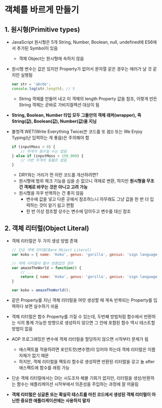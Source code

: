 # 객체를 바르게 만들기

## 1. 원시형(Primitive types)

- JavaScript 원시형은 5개 String, Number, Boolean, null, undefined에 ES6에서 추가된 Symbol이 있음

  - 객체 Object는 원시형에 속하지 않음

- 원시형 변수는 값은 있지만 Property가 없어서 문자열 같은 경우는 에러가 날 것 같지만 실행됨

  ```javascript
  var str = 'abcde';
  console.log(str.length); // 5
  ```

  - String 객체를 만들어 내고 이 객체의 length Property 값을 참조, 이렇게 만든 String 객체는 곧바로 가비지컬렉션 대상이 됨

- **String, Boolean, Number 타입 모두 그들만의 객체 래퍼(wrapper), 즉 String(값), Boolean(값), Number(값)을 지님**

- 불청객 WET(Write Everything Twice(쓴 코드를 또 씀)) 또는 We Enjoy Typing(난 입력하는 게 좋음)은 주의해야 함

  ```javascript
  if (inputMass < 0) {
      // 무게가 음수일 수는 없음
  } else if (inputMass > 150_000) {
      // 이런 무게의 동물은 없음
  }
  ```

  - DRY와는 거리가 먼 이런 코드를 개선하려면?
  - 원시형에 범위 체크 기능을 심을 순 없으니 객체로 변환, 하지만 **원시형을 무조건 객체로 바꾸는 것은 아니고 고려 가능**
  - 원시형을 자꾸 반복하는 건 좋지 않음
    - 변수에 값을 넣고 다른 곳에서 참조하느니 아무래도 그냥 값을 한 번 더 입력하는 것이 알기 쉽고 편함
    - 한 번 이상 참조할 상수는 변수에 담아두고 변수를 대신 참조

## 2. 객체 리터럴(Object Literal)

- 객체 리터럴은 두 가지 생성 방법 존재

  ```javascript
  // 단순 객체 리터럴(Bare Object Literal)
  var koko = { name: 'Koko', genus: 'gorilla', genius: 'sign language' };
  
  // 객체 리터럴이 함수 반환값인 경우
  var amazeTheWorld = function() {
      // ...
      return { name: 'Koko', genus: 'gorilla', genius: 'sign language' };
  }
  
  var koko = amazeTheWorld();
  ```

- 같은 Property를 지닌 객체 리터럴을 여럿 생성할 때 계속 반복되는 Property를 입력하다 보면 실수하기 쉬움

- 객체 리터럴은 함수 Property를 가질 수 있는데, 두번째 방법처럼 함수에서 반환하는 식의 통제 가능한 방향으로 생성하지 않으면 그 안에 포함된 함수 역시 테스트할 방법이 없음

- AOP 프로그래밍은 변수에 객체 리터럴을 할당하지 않으면 시작부터 문제가 됨

  - 애스팩트를 적용하려면 포인트컷(변수명)이 있어야 하는데 객체 리터럴은 이름 자체가 없기 때문
  - 하지만, 객체 리터럴을 팩토리 함수로 생성하면 반환된 리터럴을 갖고 놀 after 애스팩트에 함수를 래핑 가능

- 단순 객체 리터럴에서는 DI는 시도조차 해볼 기회가 없지만, 리터럴을 생성/반환하는 함수는 애플리케이션 시작부에서 의존성을 주입하는 과정에 잘 어울림

- **객체 리터럴은 싱글톤 또는 확실히 테스트를 마친 코드에서 생성된 객체 리터럴이 아닌한 중요한 애플리케이션에는 사용하지 말자**


